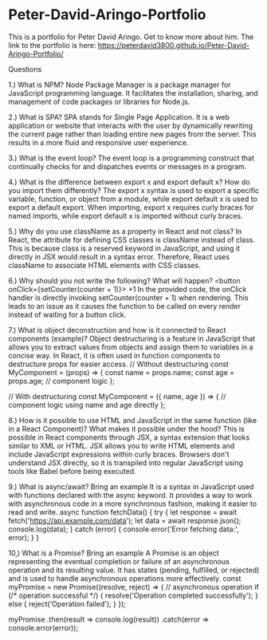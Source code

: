 # Peter-David-Aringo-Portfolio
This is a portfolio for Peter David Aringo. Get to know more about him.
The link to the portfolio is here: https://peterdavid3800.github.io/Peter-David-Aringo-Portfolio/ 

Questions

1.) What is NPM?
Node Package Manager is a package manager for JavaScript programming language. It facilitates the installation, sharing, and management of code packages or libraries for Node.js.

2.) What is SPA?
SPA stands for Single Page Application. It is a web application or website that interacts with the user by dynamically rewriting the current page rather than loading entire new pages from the server. This results in a more fluid and responsive user experience.

3.) What is the event loop?
The event loop is a programming construct that continually checks for and dispatches events or messages in a program.

4.) What is the difference between export x and export default x? How do you import them differently?
The export x syntax is used to export a specific variable, function, or object from a module, while export default x is used to export a default export. When importing, export x requires curly braces for named imports, while export default x is imported without curly braces.

5.) Why do you use className as a property in React and not class?
In React, the attribute for defining CSS classes is className instead of class. This is because class is a reserved keyword in JavaScript, and using it directly in JSX would result in a syntax error. Therefore, React uses className to associate HTML elements with CSS classes.

6.) Why should you not write the following? What will happen?
<button onClick={setCounter(counter + 1)}> +1 </button>
 In the provided code, the onClick handler is directly invoking setCounter(counter + 1) when rendering. This leads to an issue as it causes the function to be called on every render instead of waiting for a button click.

7.) What is object deconstruction and how is it connected to React components (example)?
Object destructuring is a feature in JavaScript that allows you to extract values from objects and assign them to variables in a concise way. In React, it is often used in function components to destructure props for easier access.
// Without destructuring
const MyComponent = (props) => {
  const name = props.name;
  const age = props.age;
  // component logic
};

// With destructuring
const MyComponent = ({ name, age }) => {
  // component logic using name and age directly
};

8.) How is it possible to use HTML and JavaScript in the same function (like in a React Component)? What makes it possible under the hood?
This is possible in React components through JSX, a syntax extension that looks similar to XML or HTML. JSX allows you to write HTML elements and include JavaScript expressions within curly braces. Browsers don't understand JSX directly, so it is transpiled into regular JavaScript using tools like Babel before being executed.

9.) What is async/await? Bring an example
It is a syntax in JavaScript used with functions declared with the async keyword. It provides a way to work with asynchronous code in a more synchronous fashion, making it easier to read and write.
async function fetchData() {
  try {
    let response = await fetch('https://api.example.com/data');
    let data = await response.json();
    console.log(data);
  } catch (error) {
    console.error('Error fetching data:', error);
  }
}

10,) What is a Promise? Bring an example
 A Promise is an object representing the eventual completion or failure of an asynchronous operation and its resulting value. It has states (pending, fulfilled, or rejected) and is used to handle asynchronous operations more effectively.
 const myPromise = new Promise((resolve, reject) => {
  // asynchronous operation
  if (/* operation successful */) {
    resolve('Operation completed successfully');
  } else {
    reject('Operation failed');
  }
});

myPromise
  .then(result => console.log(result))
  .catch(error => console.error(error));
